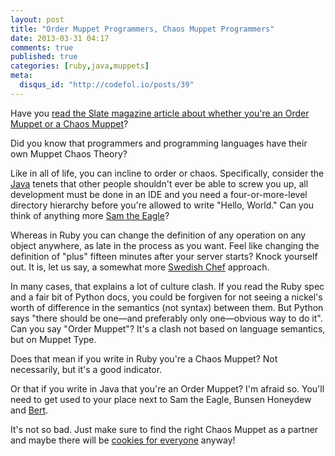 ```yaml
---
layout: post
title: "Order Muppet Programmers, Chaos Muppet Programmers"
date: 2013-03-31 04:17
comments: true
published: true
categories: [ruby,java,muppets]
meta:
  disqus_id: "http://codefol.io/posts/39"
---
```

Have you <a href="http://www.slate.com/articles/life/low_concept/2012/06/what_kind_of_muppet_are_you_chaos_or_order_.html">read the Slate magazine article about whether you're an Order Muppet or a Chaos Muppet</a>?

Did you know that programmers and programming languages have their own Muppet Chaos Theory?

Like in all of life, you can incline to order or chaos.  Specifically, consider the <a href="http://www.youtube.com/watch?v=4p2EjTbBYoQ">Java</a> tenets that other people shouldn't ever be able to screw you up, all development must be done in an IDE and you need a four-or-more-level directory hierarchy before you're allowed to write "Hello, World."  Can you think of anything more <a href="http://www.youtube.com/watch?v=skkM2zPFPy0">Sam the Eagle</a>?

Whereas in Ruby you can change the definition of any operation on any object anywhere, as late in the process as you want.  Feel like changing the definition of "plus" fifteen minutes after your server starts?  Knock yourself out.  It is, let us say, a somewhat more <a href="http://www.youtube.com/watch?v=sY_Yf4zz-yo">Swedish Chef</a> approach.

In many cases, that explains a lot of culture clash.  If you read the Ruby spec and a fair bit of Python docs, you could be forgiven for not seeing a nickel's worth of difference in the semantics (not syntax) between them.  But Python says "there should be one—and preferably only one—obvious way to do it".  Can you say "Order Muppet"?  It's a clash not based on language semantics, but on Muppet Type.

Does that mean if you write in Ruby you're a Chaos Muppet?  Not necessarily, but it's a good indicator.

Or that if you write in Java that you're an Order Muppet?  I'm afraid so.  You'll need to get used to your place next to Sam the Eagle, Bunsen Honeydew and <a href="http://www.youtube.com/watch?v=kk1Y4xo4XJ4">Bert</a>.

It's not so bad.  Just make sure to find the right Chaos Muppet as a partner and maybe there will be <a href="http://www.youtube.com/watch?v=YpozspIMH9E">cookies for everyone</a> anyway!


